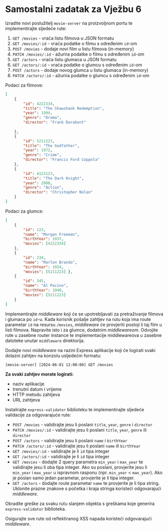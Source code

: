 # Samostalni zadatak za Vježbu 6
Izradite novi poslužitelj `movie-server` na proizvoljnom portu te implementirajte sljedeće rute:

1. `GET /movies` - vraća listu filmova u JSON formatu
2. `GET /movies/:id` - vraća podatke o filmu s određenim `id`-om
3. `POST /movies` - dodaje novi film u listu filmova (in-memory)
4. `PATCH /movies/:id` - ažurira podatke o filmu s određenim `id`-om
5. `GET /actors` - vraća listu glumaca u JSON formatu
6. `GET /actors/:id` - vraća podatke o glumcu s određenim `id`-om
7. `POST /actors` - dodaje novog glumca u listu glumaca (in-memory)
8. `PATCH /actors/:id` - ažurira podatke o glumcu s određenim `id`-om

Podaci za filmove:
```json 
[ 
    { 
        "id": 4222334, 
        "title": "The Shawshank Redemption", 
        "year": 1994, 
        "genre": "Drama", 
        "director": "Frank Darabont" 
        
    }, 
    { 
        "id": 5211223, 
        "title": "The Godfather", 
        "year": 1972, 
        "genre": "Crime", 
        "director": "Francis Ford Coppola" 
    }, 
    { 
        "id": 4123123, 
        "title": "The Dark Knight", 
        "year": 2008, 
        "genre": "Action", 
        "director": "Christopher Nolan"
    }
] 
``` 
Podaci za glumce:
```json 
[ 
    { 
        "id": 123, 
        "name": "Morgan Freeman", 
        "birthYear": 1937, 
        "movies": [4222334] 
    }, 
    { 
        "id": 234, 
        "name": "Marlon Brando", 
        "birthYear": 1924, 
        "movies": [5211223] },
    { 
        "id": 345, 
        "name": "Al Pacino", 
        "birthYear": 1940, 
        "movies": [5211223]
    }
] 
```
Implementirajte *middleware* koji će se upotrebljavati za pretraživanje filmova i glumaca po `id`-u. Kada korisnik pošalje zahtjev na rutu koja ima route parametar `id` na resursu `/movies`, *middleware* će provjeriti postoji li taj film u listi filmova. Napravite isto i za glumce, dodatnim *middlewareom*. Odvojite rute u zasebne router instance te implementacije middlewareova u zasebne datoteke unutar `middleware` direktorija. 

Dodajte novi *middleware* na razini Express aplikacije koji će logirati svaki dolazni zahtjev na konzolu usljedećm formatu:
```sh
[movie-server] [2024-06-01 12:00:00] GET /movies
```

**Za svaki zahtjev morate logirati:**
- naziv aplikacije
- trenutni datum i vrijeme
- HTTP metodu zahtjeva
- URL zahtjeva


Instalirajte `express-validator` biblioteku te implementirajte sljedeće validacije za odgovarajuće rute:
- `POST /movies` - validirajte jesu li poslani `title`, `year`, `genre` i `director`
- `PATCH /movies/:id` - validirajte jesu li poslani `title`, `year`, `genre` ili `director`
- `POST /actors` - validirajte jesu li poslani `name` i `birthYear`
- `PATCH /actors/:id` - validirajte jesu li poslani `name` ili `birthYear`
- `GET /movies/:id` - validirajte je li `id` tipa integer
- `GET /actors/:id` - validirajte je li `id` tipa integer
- `GET /movies` - dodajte 2 query parametra `min_year` i `max_year` te validirajte jesu li oba tipa integer. Ako su poslani, provjerite jesu li `min_year` i `max_year` u ispravnom rasponu (npr. `min_year` < `max_year`). Ako je poslan samo jedan parametar, provjerite je li tipa integer.
- `GET /actors` - dodajte route parametar `name` te provjerite je li tipa string. Uklonite prazne znakove s početka i kraja stringa koristeći odgovarajući *middleware*.

Obradite greške za svaku rutu slanjem objekta s greškama koje generira `express-validator` biblioteka.

Osigurajte sve rute od reflektiranog XSS napada koristeći odgovarajući *middleware*.
